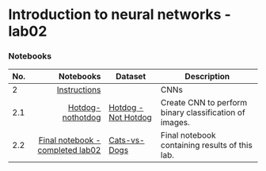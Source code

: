 # Introduction to neural networks - lab02

### Notebooks

| No. |                                                                  Notebooks | Dataset                                                                                    | Description                                            |
|-----|---------------------------------------------------------------------------:|--------------------------------------------------------------------------------------------|--------------------------------------------------------|
| 2   | [Instructions](./instructions/AH-WSN-CNN-Uogolnienie-Augmentacja%20v3.ipynb) |                                                                                            | CNNs                                                   |
| 2.1 |                       [Hotdog-nothotdog](./hotdog-nothotdog/hot-dog.ipynb) | [Hotdog - Not Hotdog](https://www.kaggle.com/datasets/thedatasith/hotdog-nothotdog)        | Create CNN to perform binary classification of images. |
| 2.2 |                   [Final notebook - completed lab02](./nn_lab02_CNN.ipynb) | [Cats-vs-Dogs](https://www.kaggle.com/datasets/shaunthesheep/microsoft-catsvsdogs-dataset) | Final notebook containing results of this lab.         |
